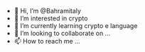 - 👋 Hi, I’m @Bahramitaly
- 👀 I’m interested in crypto
- 🌱 I’m currently learning crypto e language
- 💞️ I’m looking to collaborate on ...
- 📫 How to reach me ...

<!---
Bahramitaly/Bahramitaly is a ✨ special ✨ repository because its `README.md` (this file) appears on your GitHub profile.
You can click the Preview link to take a look at your changes.
--->
